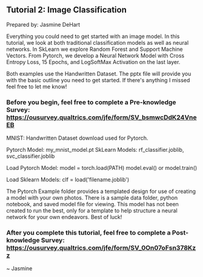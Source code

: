 ## Tutorial 2: Image Classification
Prepared by: Jasmine DeHart

Everything you could need to get started with an image model. In this tutorial, we look at both traditional classification models as well as neural networks. In SkLearn we explore Random Forest and Support Machine Vectors. From Pytorch, we develop a Neural Network Model with Cross Entropy Loss, 15 Epochs, and LogSoftMax Activation on the last layer.

Both examples use the Handwritten Dataset. The pptx file will provide you with the basic outline you need to get started. If there's anything I missed feel free to let me know!

### Before you begin, feel free to complete a Pre-knowledge Survey: https://ousurvey.qualtrics.com/jfe/form/SV_bsmwcDdK24VneEB

MNIST: Handwritten Dataset download used for Pytorch.

Pytorch Model: my_mnist_model.pt
SkLearn Models: rf_classifier.joblib, svc_classifier.joblib

Load Pytorch Model: model = torch.load(PATH)
		    model.eval() or model.train()

Load Sklearn Models: clf = load('filename.joblib')

The Pytorch Example folder provides a templated design for use of creating a model with your own photos. There is a sample data folder, python notebook, and saved model file for viewing. This model has not been created to run the best, only for a template to help structure a neural network for your own endeavors. Best of luck!

### After you complete this tutorial, feel free to complete a Post-knowledge Survey: https://ousurvey.qualtrics.com/jfe/form/SV_0On07oFsn378Kzz

~ Jasmine
